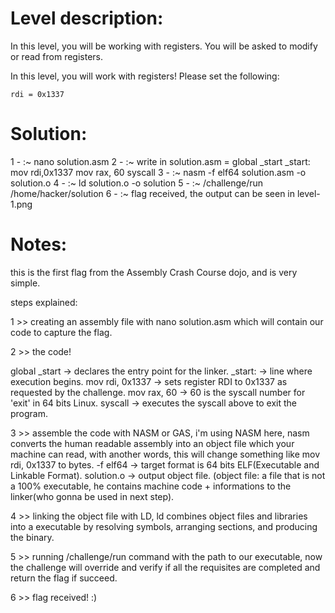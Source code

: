 # Level description:
 
In this level, you will be working with registers. You will be asked to modify or read from registers.

In this level, you will work with registers! Please set the following:

	rdi = 0x1337


# Solution:

1 - :~ nano solution.asm
2 - :~ write in solution.asm =
global _start
_start:
	mov rdi,0x1337
	mov rax, 60
	syscall
3 - :~ nasm -f elf64 solution.asm -o solution.o
4 - :~ ld solution.o -o solution
5 - :~ /challenge/run /home/hacker/solution
6 - :~ flag received, the output can be seen in level-1.png
 
# Notes:

this is the first flag from the Assembly Crash Course dojo, and is very simple.

steps explained:

1 >> creating an assembly file with nano solution.asm which will contain our code to capture the flag.

2 >> the code!

global _start -> declares the entry point for the linker.
_start: -> line where execution begins.
mov rdi, 0x1337 -> sets register RDI to 0x1337 as requested by the challenge.
mov rax, 60 -> 60 is the syscall number for 'exit' in 64 bits Linux.
syscall -> executes the syscall above to exit the program.

3 >> assemble the code with NASM or GAS, i'm using NASM here, nasm converts the human readable assembly into an object file which your machine can read, with another words, this will change something like mov rdi, 0x1337 to bytes.
-f elf64 -> target format is 64 bits ELF(Executable and Linkable Format).
solution.o -> output object file. (object file: a file that is not a 100% executable, he contains machine code + informations to the linker(who gonna be used in next step).

4 >> linking the object file with LD, ld combines object files and libraries into a executable by resolving symbols, arranging sections, and producing the binary.

5 >> running /challenge/run command with the path to our executable, now the challenge will override and verify if all the requisites are completed and return the flag if succeed.

6 >> flag received! :)
